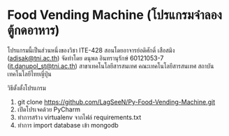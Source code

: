 # Food Vending Machine (โปรแกรมจำลองตู้กดอาหาร)

โปรแกรมนี้เป็นส่วนหนึ่งของวิชา ITE-428 สอนโดยอาจารย์อดิศักดิ์ เสือสมิง (adisak@tni.ac.th)
จัดทำโดย ดนุพล อินทรานุรักษ์ 60121053-7 (it.danupol_st@tni.ac.th)
สาขาเทคโนโลยีสารสนเทศ คณะเทคโนโลยีสารสนเทศ สถาบันเทคโนโลยีไทยญี่ปุ่น

วิธีตั้งตั้งโปรแกรม
1. git clone https://github.com/LagSeeN/Py-Food-Vending-Machine.git
2. เปิดโปรเจคด้วย PyCharm
3. ทำการสร้าง virtualenv จากไฟล์ requirements.txt
4. ทำการ import database เข้า mongodb


